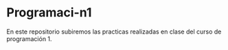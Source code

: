 # Programaci-n1
En este repositorio subiremos las practicas realizadas en clase del curso de programación 1.
